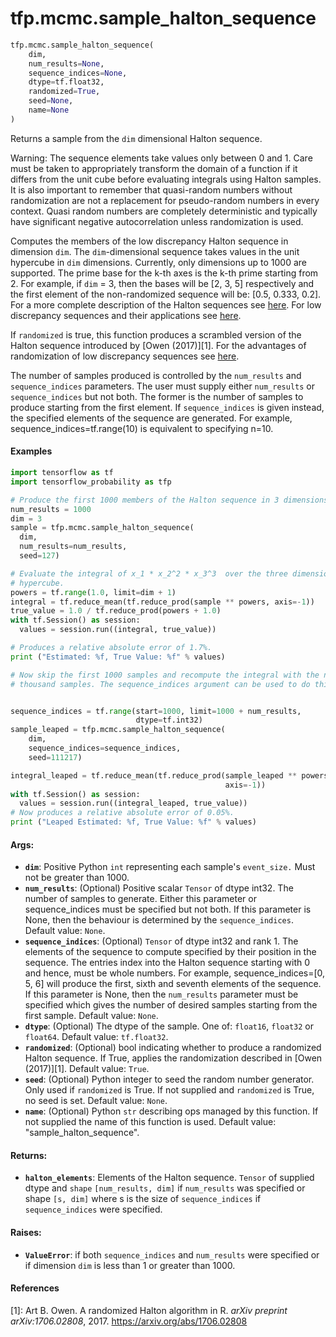 <div itemscope itemtype="http://developers.google.com/ReferenceObject">
<meta itemprop="name" content="tfp.mcmc.sample_halton_sequence" />
<meta itemprop="path" content="Stable" />
</div>

# tfp.mcmc.sample_halton_sequence

``` python
tfp.mcmc.sample_halton_sequence(
    dim,
    num_results=None,
    sequence_indices=None,
    dtype=tf.float32,
    randomized=True,
    seed=None,
    name=None
)
```

Returns a sample from the `dim` dimensional Halton sequence.

Warning: The sequence elements take values only between 0 and 1. Care must be
taken to appropriately transform the domain of a function if it differs from
the unit cube before evaluating integrals using Halton samples. It is also
important to remember that quasi-random numbers without randomization are not
a replacement for pseudo-random numbers in every context. Quasi random numbers
are completely deterministic and typically have significant negative
autocorrelation unless randomization is used.

Computes the members of the low discrepancy Halton sequence in dimension
`dim`. The `dim`-dimensional sequence takes values in the unit hypercube in
`dim` dimensions. Currently, only dimensions up to 1000 are supported. The
prime base for the k-th axes is the k-th prime starting from 2. For example,
if `dim` = 3, then the bases will be [2, 3, 5] respectively and the first
element of the non-randomized sequence will be: [0.5, 0.333, 0.2]. For a more
complete description of the Halton sequences see
[here](https://en.wikipedia.org/wiki/Halton_sequence). For low discrepancy
sequences and their applications see
[here](https://en.wikipedia.org/wiki/Low-discrepancy_sequence).

If `randomized` is true, this function produces a scrambled version of the
Halton sequence introduced by [Owen (2017)][1]. For the advantages of
randomization of low discrepancy sequences see [here](
https://en.wikipedia.org/wiki/Quasi-Monte_Carlo_method#Randomization_of_quasi-Monte_Carlo).

The number of samples produced is controlled by the `num_results` and
`sequence_indices` parameters. The user must supply either `num_results` or
`sequence_indices` but not both.
The former is the number of samples to produce starting from the first
element. If `sequence_indices` is given instead, the specified elements of
the sequence are generated. For example, sequence_indices=tf.range(10) is
equivalent to specifying n=10.

#### Examples

```python
import tensorflow as tf
import tensorflow_probability as tfp

# Produce the first 1000 members of the Halton sequence in 3 dimensions.
num_results = 1000
dim = 3
sample = tfp.mcmc.sample_halton_sequence(
  dim,
  num_results=num_results,
  seed=127)

# Evaluate the integral of x_1 * x_2^2 * x_3^3  over the three dimensional
# hypercube.
powers = tf.range(1.0, limit=dim + 1)
integral = tf.reduce_mean(tf.reduce_prod(sample ** powers, axis=-1))
true_value = 1.0 / tf.reduce_prod(powers + 1.0)
with tf.Session() as session:
  values = session.run((integral, true_value))

# Produces a relative absolute error of 1.7%.
print ("Estimated: %f, True Value: %f" % values)

# Now skip the first 1000 samples and recompute the integral with the next
# thousand samples. The sequence_indices argument can be used to do this.


sequence_indices = tf.range(start=1000, limit=1000 + num_results,
                            dtype=tf.int32)
sample_leaped = tfp.mcmc.sample_halton_sequence(
    dim,
    sequence_indices=sequence_indices,
    seed=111217)

integral_leaped = tf.reduce_mean(tf.reduce_prod(sample_leaped ** powers,
                                                axis=-1))
with tf.Session() as session:
  values = session.run((integral_leaped, true_value))
# Now produces a relative absolute error of 0.05%.
print ("Leaped Estimated: %f, True Value: %f" % values)
```

#### Args:

* <b>`dim`</b>: Positive Python `int` representing each sample's `event_size.` Must
    not be greater than 1000.
* <b>`num_results`</b>: (Optional) Positive scalar `Tensor` of dtype int32. The number
    of samples to generate. Either this parameter or sequence_indices must
    be specified but not both. If this parameter is None, then the behaviour
    is determined by the `sequence_indices`.
    Default value: `None`.
* <b>`sequence_indices`</b>: (Optional) `Tensor` of dtype int32 and rank 1. The
    elements of the sequence to compute specified by their position in the
    sequence. The entries index into the Halton sequence starting with 0 and
    hence, must be whole numbers. For example, sequence_indices=[0, 5, 6] will
    produce the first, sixth and seventh elements of the sequence. If this
    parameter is None, then the `num_results` parameter must be specified
    which gives the number of desired samples starting from the first sample.
    Default value: `None`.
* <b>`dtype`</b>: (Optional) The dtype of the sample. One of: `float16`, `float32` or
    `float64`.
    Default value: `tf.float32`.
* <b>`randomized`</b>: (Optional) bool indicating whether to produce a randomized
    Halton sequence. If True, applies the randomization described in
    [Owen (2017)][1].
    Default value: `True`.
* <b>`seed`</b>: (Optional) Python integer to seed the random number generator. Only
    used if `randomized` is True. If not supplied and `randomized` is True,
    no seed is set.
    Default value: `None`.
* <b>`name`</b>:  (Optional) Python `str` describing ops managed by this function. If
    not supplied the name of this function is used.
    Default value: "sample_halton_sequence".


#### Returns:

* <b>`halton_elements`</b>: Elements of the Halton sequence. `Tensor` of supplied dtype
    and `shape` `[num_results, dim]` if `num_results` was specified or shape
    `[s, dim]` where s is the size of `sequence_indices` if `sequence_indices`
    were specified.


#### Raises:

* <b>`ValueError`</b>: if both `sequence_indices` and `num_results` were specified or
    if dimension `dim` is less than 1 or greater than 1000.

#### References

[1]: Art B. Owen. A randomized Halton algorithm in R. _arXiv preprint
     arXiv:1706.02808_, 2017. https://arxiv.org/abs/1706.02808